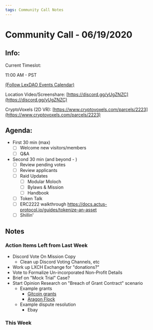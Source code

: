 ```yaml
---
tags: Community Call Notes
---
```


# Community Call - 06/19/2020

## Info:

Current Timeslot: 

11:00 AM - PST 

[(Follow LexDAO Events Calendar)](https://calendar.google.com/calendar?cid=anVyaXNwcm9qZWN0LmlvXzdyNzdrbHVwMGdmMGJodWJrMmo3bmEwc21jQGdyb3VwLmNhbGVuZGFyLmdvb2dsZS5jb20)

Location Video/Screenshare: [https://discord.gg/yUgZNZC](https://discord.gg/yUgZNZC)

CryptoVoxels (2D VR): [https://www.cryptovoxels.com/parcels/2223](https://www.cryptovoxels.com/parcels/2223)

## Agenda:

- First 30 min (max)
    - [ ]  Welcome new visitors/members
    - [ ]  Q&A

- Second 30 min (and beyond - )
    - [ ]  Review pending votes
    - [ ]  Review applicants
    - [ ]  Raid Updates
        - [ ]  Modular Moloch
        - [ ]  Bylaws & Mission
        - [ ]  Handbook
    - [ ]  Token Talk
    - [ ]  ERC2222 walkthrough https://docs.actus-protocol.io/guides/tokenize-an-asset
    - [ ]  Shillin'
    
## Notes

### Action Items Left from Last Week
- Discord Vote On Mission Copy
    - Clean up Discord Voting Channels, etc
- Work up LXCH Exchange for "donations?"
- Vote to Formalize Un-incorporated Non-Profit Details
- Brief on "Mock Trial" Case?
- Start Opinion Research on "Breach of Grant Contract" scenario
    - Example grants
        - [Gitcoin grants](https://gitcoin.co/wiki/grants/)
        - [Aragon Flock](https://github.com/aragon/flock)
    - Example dispute resolution
        - Ebay

### This Week  



